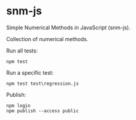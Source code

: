 # snm-js

Simple Numerical Methods in JavaScript (snm-js).

Collection of numerical methods.

Run all tests:
```
npm test
```

Run a specific test:
```
npm test test\regression.js
```

Publish:
```
npm login
npm publish --access public
```